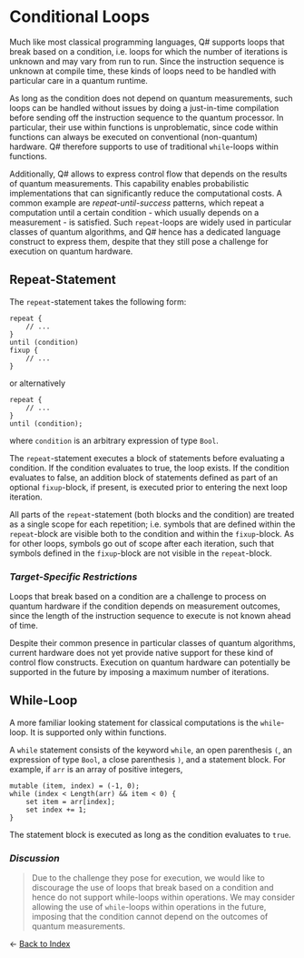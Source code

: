 # Conditional Loops

Much like most classical programming languages, Q# supports loops that break based on a condition, i.e. loops for which the number of iterations is unknown and may vary from run to run. Since the instruction sequence is unknown at compile time, these kinds of loops need to be handled with particular care in a quantum runtime. 

As long as the condition does not depend on quantum measurements, such loops can be handled without issues by doing a just-in-time compilation before sending off the instruction sequence to the quantum processor. 
In particular, their use within functions is unproblematic, since code within functions can always be executed on conventional (non-quantum) hardware. 
Q# therefore supports to use of traditional `while`-loops within functions. 

Additionally, Q# allows to express control flow that depends on the results of quantum measurements.
This capability enables probabilistic implementations that can significantly reduce the computational costs.
A common example are *repeat-until-success* patterns, which repeat a computation until a certain condition - which usually depends on a measurement - is satisfied. 
Such `repeat`-loops are widely used in particular classes of quantum algorithms, and Q# hence has a dedicated language construct to express them, despite that they still pose a challenge for execution on quantum hardware. 

## Repeat-Statement

The `repeat`-statement takes the following form:
```qsharp
repeat {
    // ...
}
until (condition)
fixup {
    // ...
}
```
or alternatively
```qsharp
repeat {
    // ...
}
until (condition);
```
where `condition` is an arbitrary expression of type `Bool`.

The `repeat`-statement executes a block of statements before evaluating a condition. If the condition evaluates to true, the loop exists. If the condition evaluates to false, an addition block of statements defined as part of an optional `fixup`-block, if present, is executed prior to entering the next loop iteration. 

All parts of the `repeat`-statement (both blocks and the condition) are treated as a single scope for each repetition; i.e. symbols that are defined within the `repeat`-block are visible both to the condition and within the `fixup`-block. As for other loops, symbols go out of scope after each iteration, such that symbols defined in the `fixup`-block are not visible in the `repeat`-block.

### *Target-Specific Restrictions*

Loops that break based on a condition are a challenge to process on quantum hardware if the condition depends on measurement outcomes, since the length of the instruction sequence to execute is not known ahead of time. 

Despite their common presence in particular classes of quantum algorithms, current hardware does not yet provide native support for these kind of control flow constructs. Execution on quantum hardware can potentially be supported in the future by imposing a maximum number of iterations.

## While-Loop

A more familiar looking statement for classical computations is the `while`-loop. It is supported only within functions. 

A `while` statement consists of the keyword `while`, an open parenthesis `(`,
an expression of type `Bool`, a close parenthesis `)`, and a statement block. 
For example, if `arr` is an array of positive integers,
```qsharp
mutable (item, index) = (-1, 0);
while (index < Length(arr) && item < 0) { 
    set item = arr[index];
    set index += 1;
}
```
The statement block is executed as long as the condition evaluates to `true`.


### *Discussion*
>Due to the challenge they pose for execution, we would like to discourage the use of loops that break based on a condition and hence do not support while-loops within operations. We may consider allowing the use of `while`-loops within operations in the future, imposing that the condition cannot depend on the outcomes of quantum measurements. 


← [Back to Index](https://github.com/microsoft/qsharp-language/tree/main/Specifications/Language#index)